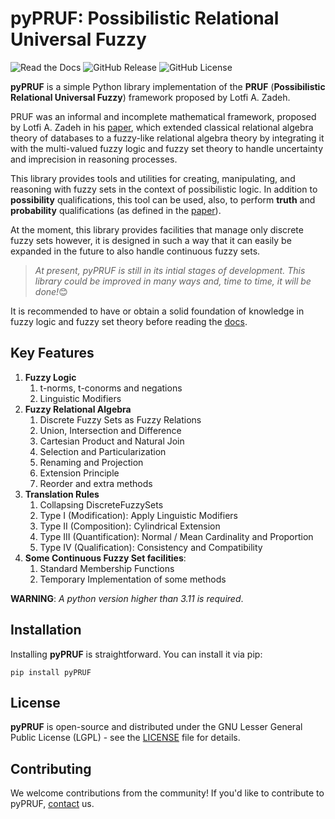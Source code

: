 # pyPRUF: Possibilistic Relational Universal Fuzzy

![Read the Docs](https://img.shields.io/readthedocs/ashkihotah-pypruf?link=https%3A%2F%2Fashkihotah-pypruf.readthedocs.io%2Fen%2Flatest%2F)
![GitHub Release](https://img.shields.io/github/v/release/ashkihotah/pyPRUF)
![GitHub License](https://img.shields.io/github/license/ashkihotah/pyPRUF?link=https%3A%2F%2Fgithub.com%2Fashkihotah%2FpyPRUF%2Ftree%2Fdev%3Ftab%3DLicense-1-ov-file)


**pyPRUF** is a simple Python library implementation of the **PRUF** (**Possibilistic Relational Universal Fuzzy**) framework proposed by Lotfi A. Zadeh.

PRUF was an informal and incomplete mathematical framework, proposed by Lotfi A. Zadeh in his [paper](https://www2.eecs.berkeley.edu/Pubs/TechRpts/1977/ERL-m-77-61.pdf), which extended classical relational algebra theory of databases to a fuzzy-like relational algebra theory by integrating it with the multi-valued fuzzy logic and fuzzy set theory to handle uncertainty and imprecision in reasoning processes.

This library provides tools and utilities for creating, manipulating, and reasoning with fuzzy sets in the context of possibilistic logic. In addition to **possibility** qualifications, this tool can be used, also, to perform **truth** and **probability** qualifications (as defined in the [paper](https://www2.eecs.berkeley.edu/Pubs/TechRpts/1977/ERL-m-77-61.pdf)).

At the moment, this library provides facilities that manage only discrete fuzzy sets however, it is designed in such a way that it can easily be expanded in the future to also handle continuous fuzzy sets.

> *At present, pyPRUF is still in its intial stages of development. This library could be improved in many ways and, time to time, it will be done!*😊

It is recommended to have or obtain a solid foundation of knowledge in fuzzy logic and fuzzy set theory before reading the [docs](https://ashkihotah-pypruf.readthedocs.io/en/latest/).

## Key Features

1. **Fuzzy Logic**
      1. t-norms, t-conorms and negations
      2. Linguistic Modifiers
2. **Fuzzy Relational Algebra**
      1. Discrete Fuzzy Sets as Fuzzy Relations
      2. Union, Intersection and Difference
      3. Cartesian Product and Natural Join
      4. Selection and Particularization
      5. Renaming and Projection
      6. Extension Principle
      7. Reorder and extra methods
3. **Translation Rules**
      1. Collapsing DiscreteFuzzySets
      2. Type I (Modification): Apply Linguistic Modifiers
      3. Type II (Composition): Cylindrical Extension 
      4. Type III (Quantification): Normal / Mean Cardinality and Proportion
      5. Type IV (Qualification): Consistency and Compatibility
4. **Some Continuous Fuzzy Set facilities**:
      1. Standard Membership Functions
      2. Temporary Implementation of some methods
   
**WARNING**: *A python version higher than 3.11 is required*.

## Installation

Installing **pyPRUF** is straightforward. You can install it via pip:

```
pip install pyPRUF
```

## License

**pyPRUF** is open-source and distributed under the GNU Lesser General Public License (LGPL) - see the [LICENSE](https://github.com/ashkihotah/pyPRUF/tree/dev?tab=License-1-ov-file) file for details.

## Contributing

We welcome contributions from the community! If you'd like to contribute to pyPRUF, [contact](./about.md#get-in-touch) us.

<!-- check out our Contributing Guide for more information on how to get started. -->